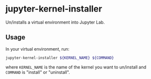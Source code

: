 # jupyter-kernel-installer

Un/installs a virtual environment into Jupyter Lab.

## Usage

In your virtual environment, run:

```sh
jupyter-kernel-installer ${KERNEL_NAME} ${COMMAND}
```

where `KERNEL_NAME` is the name of the kernel you want to un/install and `COMMAND` is "install" or "uninstall".
